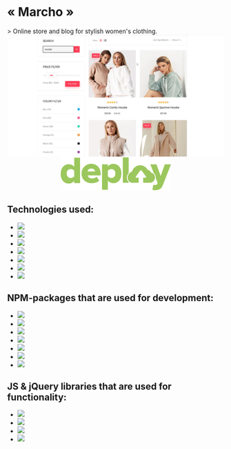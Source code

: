 ﻿<h1>« Marcho »</h1>
> Online store and blog for stylish women's clothing.
<a href="https://github.com/alienat3d/icons-for-github/blob/dev/screenshots/marcho.jpg" target="_blank">
  <img src="https://github.com/alienat3d/icons-for-github/blob/dev/screenshots/marcho-small.jpg" align="center" />
</a>

<div align="center"><a href="https://alienat3d.github.io/marcho/" target="_blank"><img src="https://github.com/alienat3d/icons-for-github/blob/dev/deploy.svg" /></a></div>

## Technologies used:

- <img src="https://img.shields.io/badge/HTML5-E34F26?logo=html5&logoColor=fff" />
- <img src="https://img.shields.io/badge/CSS3-1572B6?logo=css3" />
- <img src="https://img.shields.io/badge/SCSS-CC6699?logo=sass&logoColor=fff" />
- <img src="https://img.shields.io/badge/JavaScript-F7DF1E?logo=javascript&logoColor=fff" />
- <img src="https://img.shields.io/badge/jQuery-0769AD?logo=jquery" />
- <img src="https://img.shields.io/badge/NPM-CB3837?logo=npm" />
- <img src="https://img.shields.io/badge/Gulp-CF4647?logo=gulp&logoColor=fff" />

## NPM-packages that are used for development:

- <a href="https://www.npmjs.com/package/gulp-nunjucks-render" target="_blank"><img src="https://img.shields.io/badge/Nunjucks-slategray?logo=nunjucks" /></a>
- <a href="https://www.npmjs.com/package/autoprefixer" target="_blank"><img src="https://img.shields.io/badge/Autoprefixer-slategray?logo=autoprefixer" /></a>
- <a href="https://www.npmjs.com/package/gulp-concat" target="_blank"><img src="https://img.shields.io/badge/Gulp%20Concat-slategray" /></a>
- <a href="https://www.npmjs.com/package/gulp-uglify" target="_blank"><img src="https://img.shields.io/badge/Gulp%20UglyfyJS3-slategray" /></a>
- <a href="https://www.npmjs.com/package/gulp-imagemin" target="_blank"><img src="https://img.shields.io/badge/Gulp%20ImageMin-slategray" /></a>
- <a href="https://browsersync.io/" target="_blank"><img src="https://img.shields.io/badge/BrowserSync-slategray" /></a>
- <a href="https://browsersync.io/" target="_blank"><img src="https://img.shields.io/badge/BrowserSync-slategray.svg?logo=data:image/svg%2bxml;base64,PHN2ZyB4bWxucz0iaHR0cDovL3d3dy53My5vcmcvMjAwMC9zdmciIHZpZXdCb3g9IjAgMCAxNDAgMjA0LjEiIGZpbGw9IiNmZmYiPjxwYXRoIGQ9Ik02My41LjMgMS43IDMxLjJBMyAzIDAgMCAwIDAgMzMuOXYxMzYuM2EzIDMgMCAwIDAgMS43IDIuN2w2MS44IDMwLjlhMyAzIDAgMCAwIDQuMy0yLjdWM0EzIDMgMCAwIDAgNjMuNS4zem0xMyAyMDMuNSA2MS44LTMwLjlhMyAzIDAgMCAwIDEuNy0yLjd2LTY2LjNhMyAzIDAgMCAwLTEuNy0yLjdMNzYuNSA3MC4zYTMgMyAwIDAgMC00LjMgMi43djEyOC4xYTMgMyAwIDAgMCA0LjMgMi43eiIvPjwvc3ZnPg==" /></a>

## JS & jQuery libraries that are used for functionality:

- <a href="https://fancyapps.com/fancybox/" target="_blank"><img src="https://img.shields.io/badge/FancyBox-JS-F7DF1E" /></a>
- <a href="http://kenwheeler.github.io/slick/" target="_blank"><img src="https://img.shields.io/badge/Slick%20Carousel-jQuery-0769AD" /></a>
- <a href="https://rateyo.fundoocode.ninja/" target="_blank"><img src="https://img.shields.io/badge/RateYo-jQuery-0769AD" /></a>
- <a href="https://dimox.name/jquery-form-styler/" target="_blank"><img src="https://img.shields.io/badge/Form%20Styler-jQuery-0769AD" /></a>

